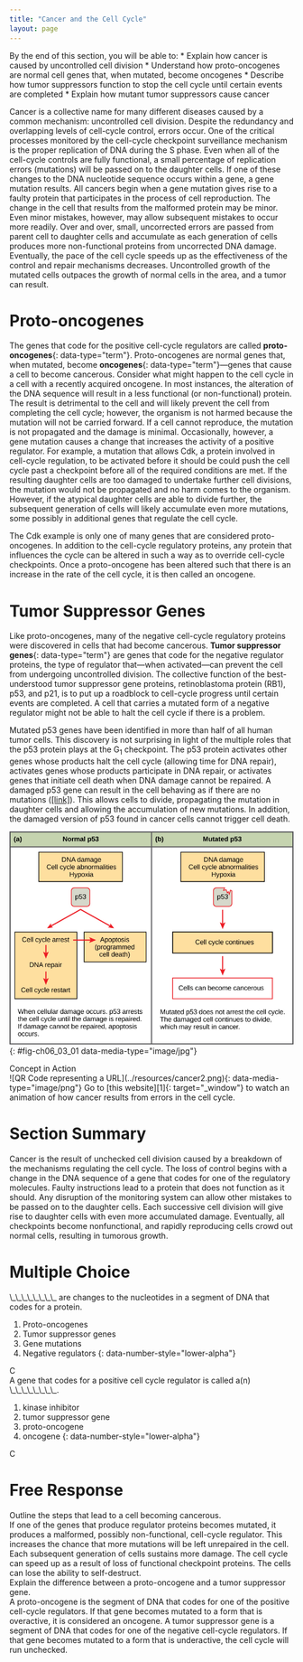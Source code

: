 ```yaml
---
title: "Cancer and the Cell Cycle"
layout: page
---
```



<div data-type="abstract" markdown="1">
By the end of this section, you will be able to:
* Explain how cancer is caused by uncontrolled cell division
* Understand how proto-oncogenes are normal cell genes that, when mutated, become oncogenes
* Describe how tumor suppressors function to stop the cell cycle until certain events are completed
* Explain how mutant tumor suppressors cause cancer

</div>

Cancer is a collective name for many different diseases caused by a common mechanism: uncontrolled cell division. Despite the redundancy and overlapping levels of cell-cycle control, errors occur. One of the critical processes monitored by the cell-cycle checkpoint surveillance mechanism is the proper replication of DNA during the S phase. Even when all of the cell-cycle controls are fully functional, a small percentage of replication errors (mutations) will be passed on to the daughter cells. If one of these changes to the DNA nucleotide sequence occurs within a gene, a gene mutation results. All cancers begin when a gene mutation gives rise to a faulty protein that participates in the process of cell reproduction. The change in the cell that results from the malformed protein may be minor. Even minor mistakes, however, may allow subsequent mistakes to occur more readily. Over and over, small, uncorrected errors are passed from parent cell to daughter cells and accumulate as each generation of cells produces more non-functional proteins from uncorrected DNA damage. Eventually, the pace of the cell cycle speeds up as the effectiveness of the control and repair mechanisms decreases. Uncontrolled growth of the mutated cells outpaces the growth of normal cells in the area, and a tumor can result.

# Proto-oncogenes

The genes that code for the positive cell-cycle regulators are called **proto-oncogenes**{: data-type="term"}. Proto-oncogenes are normal genes that, when mutated, become **oncogenes**{: data-type="term"}—genes that cause a cell to become cancerous. Consider what might happen to the cell cycle in a cell with a recently acquired oncogene. In most instances, the alteration of the DNA sequence will result in a less functional (or non-functional) protein. The result is detrimental to the cell and will likely prevent the cell from completing the cell cycle; however, the organism is not harmed because the mutation will not be carried forward. If a cell cannot reproduce, the mutation is not propagated and the damage is minimal. Occasionally, however, a gene mutation causes a change that increases the activity of a positive regulator. For example, a mutation that allows Cdk, a protein involved in cell-cycle regulation, to be activated before it should be could push the cell cycle past a checkpoint before all of the required conditions are met. If the resulting daughter cells are too damaged to undertake further cell divisions, the mutation would not be propagated and no harm comes to the organism. However, if the atypical daughter cells are able to divide further, the subsequent generation of cells will likely accumulate even more mutations, some possibly in additional genes that regulate the cell cycle.

The Cdk example is only one of many genes that are considered proto-oncogenes. In addition to the cell-cycle regulatory proteins, any protein that influences the cycle can be altered in such a way as to override cell-cycle checkpoints. Once a proto-oncogene has been altered such that there is an increase in the rate of the cell cycle, it is then called an oncogene.

# Tumor Suppressor Genes

Like proto-oncogenes, many of the negative cell-cycle regulatory proteins were discovered in cells that had become cancerous. **Tumor suppressor genes**{: data-type="term"} are genes that code for the negative regulator proteins, the type of regulator that—when activated—can prevent the cell from undergoing uncontrolled division. The collective function of the best-understood tumor suppressor gene proteins, retinoblastoma protein (RB1), p53, and p21, is to put up a roadblock to cell-cycle progress until certain events are completed. A cell that carries a mutated form of a negative regulator might not be able to halt the cell cycle if there is a problem.

Mutated p53 genes have been identified in more than half of all human tumor cells. This discovery is not surprising in light of the multiple roles that the p53 protein plays at the G<sub>1</sub> checkpoint. The p53 protein activates other genes whose products halt the cell cycle (allowing time for DNA repair), activates genes whose products participate in DNA repair, or activates genes that initiate cell death when DNA damage cannot be repaired. A damaged p53 gene can result in the cell behaving as if there are no mutations ([\[link\]](#fig-ch06_03_01)). This allows cells to divide, propagating the mutation in daughter cells and allowing the accumulation of new mutations. In addition, the damaged version of p53 found in cancer cells cannot trigger cell death.

![This illustration shows cell cycle regulation by p53. The p53 protein normally arrests the cell cycle in response to DNA damage, cell cycle abnormalities, or hypoxia. Once the damage is repaired, the cell cycle restarts. If the damage cannot be repaired, apoptosis (programmed cell death) occurs. Mutated p53 does not arrest the cell cycle in response to cellular damage. As a result, the cell cycle continues and the cell may become cancerous.](../resources/Figure_06_03_01.jpg "(a) The role of p53 is to monitor DNA. If damage is detected, p53 triggers repair mechanisms. If repairs are unsuccessful, p53 signals apoptosis. (b) A cell with an abnormal p53 protein cannot repair damaged DNA and cannot signal apoptosis. Cells with abnormal p53 can become cancerous. (credit: modification of work by Thierry Soussi)"){: #fig-ch06_03_01 data-media-type="image/jpg"}

<div data-type="note" class="interactive non-majors" data-label="" markdown="1">
<div data-type="title">
Concept in Action
</div>
<span data-type="media" data-alt="QR Code representing a URL">![QR Code representing a URL](../resources/cancer2.png){: data-media-type="image/png"}</span>
Go to [this website][1]{: target="_window"} to watch an animation of how cancer results from errors in the cell cycle.

</div>

# Section Summary

Cancer is the result of unchecked cell division caused by a breakdown of the mechanisms regulating the cell cycle. The loss of control begins with a change in the DNA sequence of a gene that codes for one of the regulatory molecules. Faulty instructions lead to a protein that does not function as it should. Any disruption of the monitoring system can allow other mistakes to be passed on to the daughter cells. Each successive cell division will give rise to daughter cells with even more accumulated damage. Eventually, all checkpoints become nonfunctional, and rapidly reproducing cells crowd out normal cells, resulting in tumorous growth.

# Multiple Choice

<div data-type="exercise">
<div data-type="problem" markdown="1">
\_\_\_\_\_\_\_\_ are changes to the nucleotides in a segment of DNA that codes for a protein.

1.  Proto-oncogenes
2.  Tumor suppressor genes
3.  Gene mutations
4.  Negative regulators
{: data-number-style="lower-alpha"}

</div>
<div data-type="solution" markdown="1">
C

</div>
</div>

<div data-type="exercise">
<div data-type="problem" markdown="1">
A gene that codes for a positive cell cycle regulator is called a(n) \_\_\_\_\_\_\_\_.

1.  kinase inhibitor
2.  tumor suppressor gene
3.  proto-oncogene
4.  oncogene
{: data-number-style="lower-alpha"}

</div>
<div data-type="solution" markdown="1">
C

</div>
</div>

# Free Response

<div data-type="exercise">
<div data-type="problem" markdown="1">
Outline the steps that lead to a cell becoming cancerous.

</div>
<div data-type="solution" markdown="1">
If one of the genes that produce regulator proteins becomes mutated, it produces a malformed, possibly non-functional, cell-cycle regulator. This increases the chance that more mutations will be left unrepaired in the cell. Each subsequent generation of cells sustains more damage. The cell cycle can speed up as a result of loss of functional checkpoint proteins. The cells can lose the ability to self-destruct.

</div>
</div>

<div data-type="exercise">
<div data-type="problem" markdown="1">
Explain the difference between a proto-oncogene and a tumor suppressor gene.

</div>
<div data-type="solution" markdown="1">
A proto-oncogene is the segment of DNA that codes for one of the positive cell-cycle regulators. If that gene becomes mutated to a form that is overactive, it is considered an oncogene. A tumor suppressor gene is a segment of DNA that codes for one of the negative cell-cycle regulators. If that gene becomes mutated to a form that is underactive, the cell cycle will run unchecked.

</div>
</div>



[1]: http://openstaxcollege.org/l/cancer2
